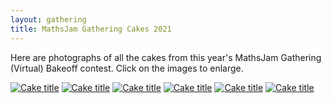 ```yaml
---
layout: gathering
title: MathsJam Gathering Cakes 2021
---
```

	
Here are photographs of all the cakes from this year's MathsJam Gathering (Virtual) Bakeoff contest. Click on the images to enlarge.

[![Cake title](https://mathsjam.com/assets/cakes/2021/001-image.jpeg)](https://mathsjam.com/assets/cakes/2020/001-image-large.jpg)
[![Cake title](https://mathsjam.com/assets/cakes/2021/001-image.jpeg)](https://mathsjam.com/assets/cakes/2020/001-image-large.jpg)
[![Cake title](https://mathsjam.com/assets/cakes/2021/001-image.jpeg)](https://mathsjam.com/assets/cakes/2020/001-image-large.jpg)
[![Cake title](https://mathsjam.com/assets/cakes/2021/001-image.jpeg)](https://mathsjam.com/assets/cakes/2020/001-image-large.jpg)
[![Cake title](https://mathsjam.com/assets/cakes/2021/001-image.jpeg)](https://mathsjam.com/assets/cakes/2020/001-image-large.jpg)
[![Cake title](https://mathsjam.com/assets/cakes/2021/001-image.jpeg)](https://mathsjam.com/assets/cakes/2020/001-image-large.jpg)
